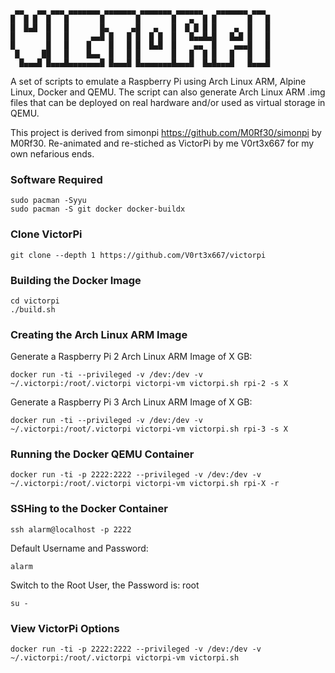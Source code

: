 ```````````````````````````````````````````````````````````
 ▄▄   ▄▄ ▄▄▄ ▄▄▄▄▄▄▄ ▄▄▄▄▄▄▄ ▄▄▄▄▄▄▄ ▄▄▄▄▄▄   ▄▄▄▄▄▄▄ ▄▄▄ 
█  █ █  █   █       █       █       █   ▄  █ █       █   █
█  █▄█  █   █       █▄     ▄█   ▄   █  █ █ █ █    ▄  █   █
█       █   █     ▄▄█ █   █ █  █ █  █   █▄▄█▄█   █▄█ █   █
█       █   █    █    █   █ █  █▄█  █    ▄▄  █    ▄▄▄█   █
 █     ██   █    █▄▄  █   █ █       █   █  █ █   █   █   █
  █▄▄▄█ █▄▄▄█▄▄▄▄▄▄▄█ █▄▄▄█ █▄▄▄▄▄▄▄█▄▄▄█  █▄█▄▄▄█   █▄▄▄█
```````````````````````````````````````````````````````````

A set of scripts to emulate a Raspberry Pi using Arch Linux ARM, Alpine Linux, Docker and QEMU. The script can also generate Arch Linux ARM .img files that can be deployed on real hardware and/or used as virtual storage in QEMU.

This project is derived from simonpi https://github.com/M0Rf30/simonpi by M0Rf30. Re-animated and re-stiched as VictorPi by me V0rt3x667 for my own nefarious ends.

### Software Required
```shell
sudo pacman -Syyu
sudo pacman -S git docker docker-buildx
```

### Clone VictorPi
```shell
git clone --depth 1 https://github.com/V0rt3x667/victorpi
```

### Building the Docker Image
```shell
cd victorpi
./build.sh
```

### Creating the Arch Linux ARM Image
Generate a Raspberry Pi 2 Arch Linux ARM Image of X GB:
```shell
docker run -ti --privileged -v /dev:/dev -v ~/.victorpi:/root/.victorpi victorpi-vm victorpi.sh rpi-2 -s X
```
Generate a Raspberry Pi 3 Arch Linux ARM Image of X GB:
```shell
docker run -ti --privileged -v /dev:/dev -v ~/.victorpi:/root/.victorpi victorpi-vm victorpi.sh rpi-3 -s X
```

### Running the Docker QEMU Container
```shell
docker run -ti -p 2222:2222 --privileged -v /dev:/dev -v ~/.victorpi:/root/.victorpi victorpi-vm victorpi.sh rpi-X -r
```

### SSHing to the Docker Container
```shell
ssh alarm@localhost -p 2222
```
Default Username and Password:
```shell
alarm
```
Switch to the Root User, the Password is: root
```shell
su -
```

### View VictorPi Options
```shell
docker run -ti -p 2222:2222 --privileged -v /dev:/dev -v ~/.victorpi:/root/.victorpi victorpi-vm victorpi.sh
```
